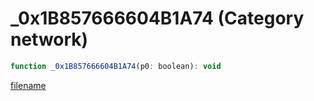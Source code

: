 # _0x1B857666604B1A74 (Category network)

```js
function _0x1B857666604B1A74(p0: boolean): void
```

[filename](_0x1B857666604B1A74_m.md ':include')